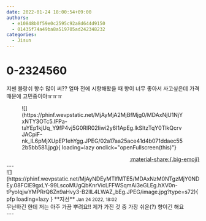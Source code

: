 ```yaml
---
date: 2022-01-24 18:00:54+09:00
authors:
  - e10848b0f59e0c2595c92a8d644d9150
  - 01435f74a49ba8a519705ad242348232
categories:
  - Jisun
---
```


# 0-2324560

<div class="post-container" markdown="1">
<div class="content-container md-sidebar__scrollwrap" markdown="1">

지쎈 블랑쉬 향수 많이 써?? 얼마 전에 시향해봤을 때 향이 너무 좋아서 사고싶은데 가격 때문에 고민중이야ㅠㅠㅠ
<figure markdown="1">
![](https://phinf.wevpstatic.net/MjAyMjA2MjBfMjg0/MDAxNjU1NjYxNTY3OTc5.lFPa-taYEp1kjUq_Y9fP4vj5G0RlR02Iiwi2y6I1ApEg.lkSItzTqY0TlkQcrvJACpiF-nk_lL6pMjXUpEP1ehYgg.JPEG/02a17aa25ace41d4b071ddaec552b5bb581.jpg){ loading=lazy onclick="openFullscreen(this)"}
</figure>


</div>
</div>

<div style="text-align: right;" markdown="1">
<a href="https://weverse.io/fromis9/fanpost/0-2324560" style="text-align: right;">:material-share:{.big-emoji}</a>
</div>
---

<div class="comments-container md-sidebar__scrollwrap" markdown="1">
<div class="comment" markdown="1">
<div class='id-container' markdown="1">
![](https://phinf.wevpstatic.net/MjAyNDEyMTlfMTE5/MDAxNzM0NTgzMjY0NDEy.08FClE9gxLY-99LscoMUgQbKnrVicLFFWSqmAi3eGLEg.hXV0n-tPyoIqjwYMPRrQ8Zn9aHvy3-B2llL4LWAZ_bEg.JPEG/image.jpg?type=s72){ pfp loading=lazy }
**<span class="artist">지선</span>** <small>Jan 24 2022, 18:02</small><br>
</div>
<div class='comment-body' markdown="1">
무난하긴 한데 저는 아주 가끔 뿌려요!! 제가 가진 것 중 가장 쉬운(?) 향이긴 해요
</div>
</div>
</div>
---

